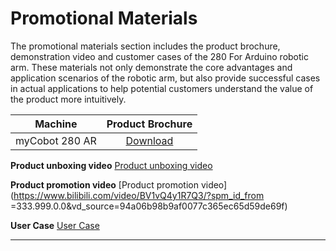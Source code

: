 # Promotional Materials
The promotional materials section includes the product brochure, demonstration video and customer cases of the 280 For Arduino robotic arm. These materials not only demonstrate the core advantages and application scenarios of the robotic arm, but also provide successful cases in actual applications to help potential customers understand the value of the product more intuitively.

| Machine | Product Brochure |
| :------------: | :----------------------------------------------------------: |
| myCobot 280 AR | [Download](https://download-elephantrobotics.oss-cn-shenzhen.aliyuncs.com/Product_software/myCobot/brochure/myCobot280AN-brochure-2023031.pdf) |

**Product unboxing video**
[Product unboxing video](https://www.bilibili.com/video/BV1fb4y1C71s/?spm_id_from=333.999.0.0&vd_source=94a06b98b9af0077c365ec65d59de69f)

**Product promotion video**
[Product promotion video](https://www.bilibili.com/video/BV1vQ4y1R7Q3/?spm_id_from =333.999.0.0&vd_source=94a06b98b9af0077c365ec65d59de69f)

**User Case**
[User Case](https://www.bilibili.com/video/BV1qq4y1z7xp/?t=22.857006&spm_id_from=333.1350.jump_directly&vd_source=94a06b98b9af0077c365ec65d59de69f)

---